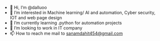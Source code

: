- 👋 Hi, I’m @dalluoo
- 👀 I’m interested in Machine learning/ AI and automation, Cyber security, IOT and web page design
- 🌱 I’m currently learning .python for automation projects
- 💞️ I’m looking to work in IT company
- 📫 How to reach me mail to sanamdahit454@gmail.com

<!---
dalluoo/dalluoo is a ✨ special ✨ repository because its `README.md` (this file) appears on your GitHub profile.
You can click the Preview link to take a look at your changes.
--->
